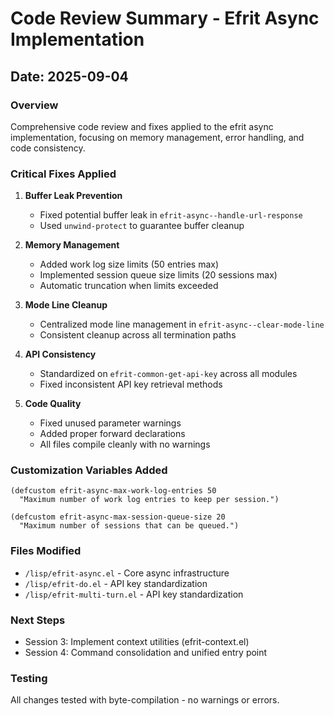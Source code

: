 # Code Review Summary - Efrit Async Implementation

## Date: 2025-09-04

### Overview
Comprehensive code review and fixes applied to the efrit async implementation, focusing on memory management, error handling, and code consistency.

### Critical Fixes Applied

1. **Buffer Leak Prevention**
   - Fixed potential buffer leak in `efrit-async--handle-url-response`
   - Used `unwind-protect` to guarantee buffer cleanup

2. **Memory Management**
   - Added work log size limits (50 entries max)
   - Implemented session queue size limits (20 sessions max)
   - Automatic truncation when limits exceeded

3. **Mode Line Cleanup**
   - Centralized mode line management in `efrit-async--clear-mode-line`
   - Consistent cleanup across all termination paths

4. **API Consistency**
   - Standardized on `efrit-common-get-api-key` across all modules
   - Fixed inconsistent API key retrieval methods

5. **Code Quality**
   - Fixed unused parameter warnings
   - Added proper forward declarations
   - All files compile cleanly with no warnings

### Customization Variables Added

```elisp
(defcustom efrit-async-max-work-log-entries 50
  "Maximum number of work log entries to keep per session.")

(defcustom efrit-async-max-session-queue-size 20  
  "Maximum number of sessions that can be queued.")
```

### Files Modified
- `/lisp/efrit-async.el` - Core async infrastructure
- `/lisp/efrit-do.el` - API key standardization
- `/lisp/efrit-multi-turn.el` - API key standardization

### Next Steps
- Session 3: Implement context utilities (efrit-context.el)
- Session 4: Command consolidation and unified entry point

### Testing
All changes tested with byte-compilation - no warnings or errors.